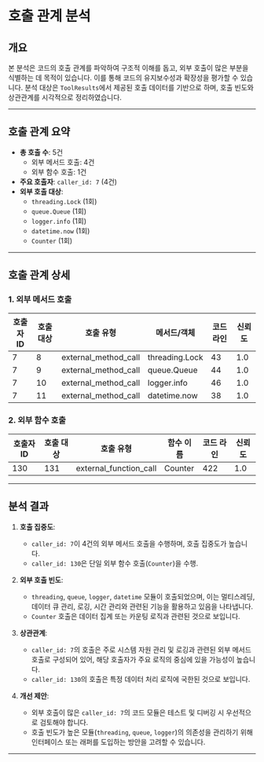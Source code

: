 # 호출 관계 분석

## 개요
본 분석은 코드의 호출 관계를 파악하여 구조적 이해를 돕고, 외부 호출이 많은 부분을 식별하는 데 목적이 있습니다. 이를 통해 코드의 유지보수성과 확장성을 평가할 수 있습니다. 분석 대상은 `ToolResults`에서 제공된 호출 데이터를 기반으로 하며, 호출 빈도와 상관관계를 시각적으로 정리하였습니다.

---

## 호출 관계 요약
- **총 호출 수**: 5건
  - 외부 메서드 호출: 4건
  - 외부 함수 호출: 1건
- **주요 호출자**: `caller_id: 7` (4건)
- **외부 호출 대상**:
  - `threading.Lock` (1회)
  - `queue.Queue` (1회)
  - `logger.info` (1회)
  - `datetime.now` (1회)
  - `Counter` (1회)

---

## 호출 관계 상세

### 1. 외부 메서드 호출
| 호출자 ID | 호출 대상 | 호출 유형            | 메서드/객체       | 코드 라인 | 신뢰도 |
|-----------|-----------|----------------------|-------------------|-----------|--------|
| 7         | 8         | external_method_call | threading.Lock    | 43        | 1.0    |
| 7         | 9         | external_method_call | queue.Queue       | 44        | 1.0    |
| 7         | 10        | external_method_call | logger.info       | 46        | 1.0    |
| 7         | 11        | external_method_call | datetime.now      | 38        | 1.0    |

### 2. 외부 함수 호출
| 호출자 ID | 호출 대상 | 호출 유형             | 함수 이름         | 코드 라인 | 신뢰도 |
|-----------|-----------|-----------------------|-------------------|-----------|--------|
| 130       | 131       | external_function_call| Counter           | 422       | 1.0    |

---

## 분석 결과

1. **호출 집중도**:
   - `caller_id: 7`이 4건의 외부 메서드 호출을 수행하며, 호출 집중도가 높습니다.
   - `caller_id: 130`은 단일 외부 함수 호출(`Counter`)을 수행.

2. **외부 호출 빈도**:
   - `threading`, `queue`, `logger`, `datetime` 모듈이 호출되었으며, 이는 멀티스레딩, 데이터 큐 관리, 로깅, 시간 관리와 관련된 기능을 활용하고 있음을 나타냅니다.
   - `Counter` 호출은 데이터 집계 또는 카운팅 로직과 관련된 것으로 보입니다.

3. **상관관계**:
   - `caller_id: 7`의 호출은 주로 시스템 자원 관리 및 로깅과 관련된 외부 메서드 호출로 구성되어 있어, 해당 호출자가 주요 로직의 중심에 있을 가능성이 높습니다.
   - `caller_id: 130`의 호출은 특정 데이터 처리 로직에 국한된 것으로 보입니다.

4. **개선 제안**:
   - 외부 호출이 많은 `caller_id: 7`의 코드 모듈은 테스트 및 디버깅 시 우선적으로 검토해야 합니다.
   - 호출 빈도가 높은 모듈(`threading`, `queue`, `logger`)의 의존성을 관리하기 위해 인터페이스 또는 래퍼를 도입하는 방안을 고려할 수 있습니다.

---